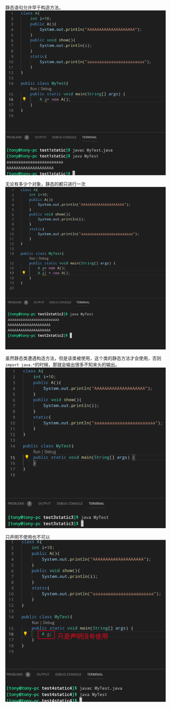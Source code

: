 
静态语句允许早于构造方法。
![static.png](test1static1/static.png)

无论有多少个对象，静态的都只进行一次
![static2.png](test2static2/static2.png)

虽然静态类遭遇构造方法，但是该类被使用，这个类的静态方法才会使用，否则```import java.*```的时候，那就会输出很多不知来头的输出。
![static3.png](test3static3/static3.png)

只声明不使用也不可以
![static3.png](test4static4/static4.png)

